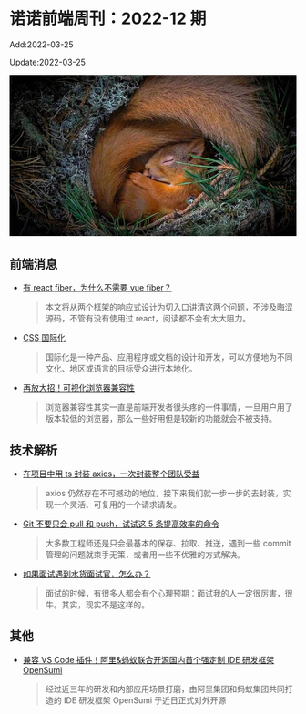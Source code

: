 <!--
 * @Description: weekly-12
 * @Author: zoeblow
 * @Email: zoeblow@gmail.com
 * @Date: 2022-01-11 17:20:35
 * @LastEditors: wangfuyuan
 * @LastEditTime: 2022-03-25 15:38:49
 * @FilePath: \nuofe-weekly1\2022\weekly-12.md
 -->

# 诺诺前端周刊：2022-12 期

Add:2022-03-25

Update:2022-03-25

![202212](../images/2022/202212.jpg)

## 前端消息

- [有 react fiber，为什么不需要 vue fiber？](https://mp.weixin.qq.com/s/po503V7TTezSVFHqsgoZVw)

  > 本文将从两个框架的响应式设计为切入口讲清这两个问题，不涉及晦涩源码，不管有没有使用过 react，阅读都不会有太大阻力。

- [CSS 国际化](https://mp.weixin.qq.com/s/LCgdM02tXHMOFiQ7wC0H7Q)

  > 国际化是一种产品、应用程序或文档的设计和开发，可以方便地为不同文化、地区或语言的目标受众进行本地化。

- [再放大招！可视化浏览器兼容性](https://mp.weixin.qq.com/s/dN59BFGR0yxR-0fQ844hTA)

  > 浏览器兼容性其实一直是前端开发者很头疼的一件事情，一旦用户用了版本较低的浏览器，那么一些好用但是较新的功能就会不被支持。

## 技术解析

- [在项目中用 ts 封装 axios，一次封装整个团队受益](https://mp.weixin.qq.com/s/XMZBpVyvC4wKrnj0j--49A)

  > axios 仍然存在不可撼动的地位，接下来我们就一步一步的去封装，实现一个灵活、可复用的一个请求请发。

- [Git 不要只会 pull 和 push，试试这 5 条提高效率的命令](https://mp.weixin.qq.com/s/apIB-N7zyWYSG6sxrFzT9Q)

  > 大多数工程师还是只会最基本的保存、拉取、推送，遇到一些 commit 管理的问题就束手无策，或者用一些不优雅的方式解决。

- [如果面试遇到水货面试官，怎么办？](https://mp.weixin.qq.com/s/JxYPt7BsL5cLtwGwWtVsUw)

  > 面试的时候，有很多人都会有个心理预期：面试我的人一定很厉害，很牛。其实，现实不是这样的。

## 其他

- [兼容 VS Code 插件！阿里&蚂蚁联合开源国内首个强定制 IDE 研发框架 OpenSumi](https://opensumi.com/zh)

  > 经过近三年的研发和内部应用场景打磨，由阿里集团和蚂蚁集团共同打造的 IDE 研发框架 OpenSumi 于近日正式对外开源
